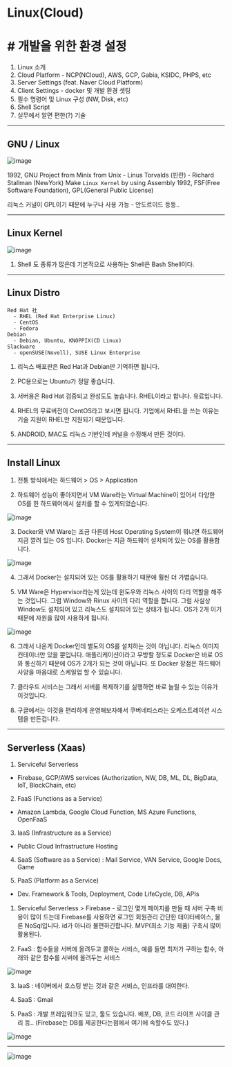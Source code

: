 # Linux(Cloud) 

# # 개발을 위한 환경 설정

1. Linux 소개
2. Cloud Platform - NCP(NCloud), AWS, GCP, Gabia, KSIDC, PHPS, etc
3. Server Settings (feat. Naver Cloud Platform)
4. Client Settings - docker 및 개발 환경 셋팅
5. 필수 명령어 및 Linux 구성 (NW, Disk, etc)
6. Shell Script
7. 실무에서 알면 편한(?) 기술

---------------------------------------------------------------------------------------------------

## GNU / Linux

![image](https://github.com/user-attachments/assets/2b3551ac-c22e-41bf-af6b-d1419839ef21)

1992, GNU Project from Minix from Unix
     - Linus Torvalds (핀란)
     - Richard Stallman (NewYork)
Make `Linux Kernel` by using Assembly
1992, FSF(Free Software Foundation), GPL(General Public License)

리눅스 커널이 GPL이기 때문에 누구나 사용 가능 - 안도르이드 등등..

---------------------------------------------------------------------------------------------------

## Linux Kernel

![image](https://github.com/user-attachments/assets/3030e35e-abd0-484e-b177-a31e586758f2)

1. Shell 도 종류가 많은데 기본적으로 사용하는 Shell은 Bash Shell이다.

---------------------------------------------------------------------------------------------------

## Linux Distro

```
Red Hat 社
  - RHEL (Red Hat Enterprise Linux)
  - CentOS
  - Fedora
Debian
  - Debian, Ubuntu, KNOPPIX(CD Linux)
Slackware
  - openSUSE(Novell), SUSE Linux Enterprise
```

1. 리눅스 배포판은 Red Hat과 Debian만 기억하면 됩니다. 

2. PC용으로는 Ubuntu가 정말 좋습니다.

3. 서버용은 Red Hat 검증되고 완성도도 높습니다. RHEL이라고 합니다. 유료입니다.

4. RHEL의 무료버전이 CentOS라고 보시면 됩니다. 기업에서 RHEL을 쓰는 이유는 기술 지원이 RHEL만 지원되기 때문입니다.

5. ANDROID, MAC도 리눅스 기반인데 커널을 수정해서 만든 것이다.

---------------------------------------------------------------------------------------------------

## Install Linux

1. 전통 방식에서는 하드웨어 > OS > Application

2. 하드웨어 성능이 좋아지면서 VM Ware라는 Virtual Machine이 있어서 다양한 OS를 한 하드웨어에서 설치를 할 수 있게되었습니다.

![image](https://github.com/user-attachments/assets/4e28a5c6-eb87-4968-bb38-99ec0b67bb28)

3. Docker와 VM Ware는 조금 다른데 Host Operating System이 뭐냐면 하드웨어 지금 깔려 있는 OS 입니다. Docker는 지금 하드웨어 설치되어 있는 OS를 활용합니다.

![image](https://github.com/user-attachments/assets/987b5564-9a4a-44fe-bb1f-b68ba34e3c12)

4. 그래서 Docker는 설치되어 있는 OS를 활용하기 때문에 훨씬 더 가볍습니다.

5. VM Ware은 Hypervisor라는게 있는데 윈도우와 리눅스 사이의 다리 역할을 해주는 것입니다. 그럼 Window와 Rinux 사이의 다리 역할을 합니다. 그럼 사실상 Window도 설치되어 있고 리눅스도 설치되어 있는 상태가 됩니다. OS가 2개 이기 때문에 자원을 많이 사용하게 됩니다.

![image](https://github.com/user-attachments/assets/3f037eff-d9d0-43c1-a066-6e30f4f01d39)

6. 그래서 나온게 Docker인데 별도의 OS를 설치하는 것이 아닙니다. 리눅스 이미지 컨테이너만 있을 뿐입니다. 애플리케이션이라고 무방할 정도로 Docker은 바로 OS와 통신하기 때문에 OS가 2개가 되는 것이 아닙니다. 또 Docker 장점은 하드웨어 사양을 마음대로 스케일업 할 수 있습니다. 

7. 클라우드 서비스는 그래서 서버를 복제하기를 실행하면 바로 늘릴 수 있는 이유가 이것입니다. 

8. 구글에서는 이것을 편리하게 운영해보자해서 쿠버네티스라는 오케스트레이션 시스템을 만든겁니다.

---------------------------------------------------------------------------------------------------

## Serverless (Xaas)

1. Serviceful Serverless
  - Firebase, GCP/AWS services (Authorization, NW, DB, ML, DL, BigData, IoT, BlockChain, etc)
    
2. FaaS (Functions as a Service)
  - Amazon Lambda, Google Cloud Function, MS Azure Functions, OpenFaaS
    
3. IaaS (Infrastructure as a Service)
  - Public Cloud Infrastructure Hosting
    
4. SaaS (Software as a Service) : Mail Service, VAN Service, Google Docs, Game
   
5. PaaS (Platform as a Service) 
  - Dev. Framework & Tools, Deployment, Code LifeCycle, DB, APIs

1. Serviceful Serverless > Firebase - 로그인 몇개 페이지를 만들 때 서버 구축 비용이 많이 드는데 Firebase를 사용하면 로그인 회원관리 간단한 데이터베이스, 물론 NoSql입니다. id가 아니라 불편하긴합니다. MVP(최소 기능 제품) 구축시 많이 활용된다.

2. FaaS : 함수들을 서버에 올려두고 콜하는 서비스, 예를 들면 최저가 구하는 함수, 아래와 같은 함수를 서버에 올려두는 서비스

![image](https://github.com/user-attachments/assets/c5615a3b-d996-4c79-9632-35253399cfe9)

3. IaaS : 네이버에서 호스팅 받는 것과 같은 서비스, 인프라를 대여한다.

4. SaaS : Gmail

5. PaaS : 개발 프레임워크도 있고, 툴도 있습니다. 배포, DB, 코드 라이프 사이클 관리 등.. (Firebase는 DB를 제공한다는점에서 여기에 속할수도 있다.)

![image](https://github.com/user-attachments/assets/d54bd973-87e6-4f96-b5e1-879106b8b43d)

---------------------------------------------------------------------------------------------------

![image](https://github.com/user-attachments/assets/201cdcf0-954b-42aa-bf32-863cabdfbd7c)












